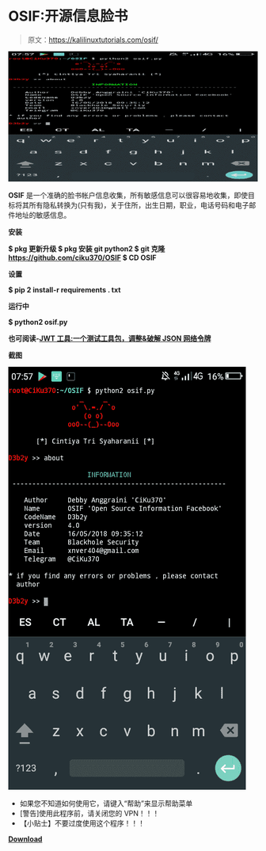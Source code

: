 # OSIF:开源信息脸书

> 原文：<https://kalilinuxtutorials.com/osif/>

[![OSIF : Open Source Information Facebook](img//8e4c37bf39788360c38fbb60889b98ba.png "OSIF : Open Source Information Facebook")](https://4.bp.blogspot.com/-XVCB4bnUf-4/XOROMM-4_xI/AAAAAAAAAag/RF4kj9REO6wQh1fHD5C-rrvuxsBeHPk6wCLcBGAs/s1600/Screenshot%25281%2529.png)

**OSIF** 是一个准确的脸书帐户信息收集，所有敏感信息可以很容易地收集，即使目标将其所有隐私转换为(只有我)，关于住所，出生日期，职业，电话号码和电子邮件地址的敏感信息。

**安装**

**$ pkg 更新升级
$ pkg 安装 git python2
$ git 克隆 https://github.com/ciku370/OSIF
$ CD OSIF**

**设置**

**$ pip 2 install-r requirements . txt**

**运行中**

**$ python2 osif.py**

**也可阅读-[JWT 工具:一个测试工具包，调整&破解 JSON 网络令牌](https://kalilinuxtutorials.com/jwt-tool/)**

**截图**

![](img//af510f01682666a65de9ef2bc528db4d.png)

*   如果您不知道如何使用它，请键入“帮助”来显示帮助菜单
*   [警告]使用此程序前，请关闭您的 VPN！！！
*   【小贴士】不要过度使用这个程序！！！

[**Download**](https://github.com/CiKu370/OSIF)